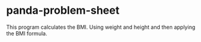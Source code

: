 # panda-problem-sheet
This program calculates the BMI. 
Using weight and height and then applying the BMI formula.
